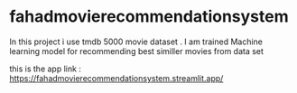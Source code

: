 # fahadmovierecommendationsystem
In this project i use tmdb 5000 movie dataset . I am trained Machine learning model for recommending best similler movies from data set

this is the app link : https://fahadmovierecommendationsystem.streamlit.app/
